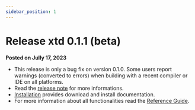 ```yaml
---
sidebar_position: 1
---
```


# Release xtd 0.1.1 (beta)

**Posted on Jully 17, 2023**

* This release is only a bug fix on version 0.1.0. Some users report warnings (converted to errors) when building with a recent compiler or IDE on all platforms.
* Read the [release note](documentation/release_notes/v0.1.1_release_note.md) for more informations.
* [Installation](downloads.md) provides download and install documentation.
* For more information about all functionalities read the [Reference Guide](https://gammasoft71.github.io/xtd/reference_guides/v0.1.1/index.html).
